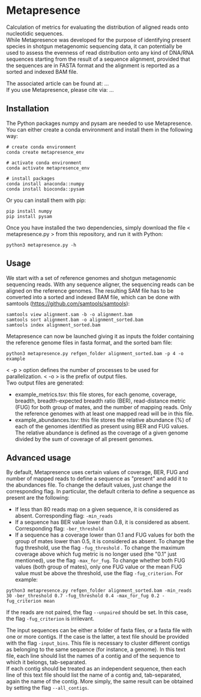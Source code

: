# Metapresence
Calculation of metrics for evaluating the distribution of aligned reads onto nucleotidic sequences.  
While Metapresence was developed for the purpose of identifying present species in shotgun metagenomic sequencing data, it can potentially be used to assess the evenness of read distribution onto any kind of DNA/RNA sequences starting from the result of a sequence alignment, provided that the sequences are in FASTA format and the alignment is reported as a sorted and indexed BAM file.  

The associated article can be found at: ...   
If you use Metapresence, please cite via: ...

## Installation
The Python packages numpy and pysam are needed to use Metapresence. You can either create a conda environment and install them in the following way:
```
# create conda environment
conda create metapresence_env

# activate conda environment
conda activate metapresence_env

# install packages
conda install anaconda::numpy
conda install bioconda::pysam
```
Or you can install them with pip:
```
pip install numpy
pip install pysam
```
Once you have installed the two dependencies, simply download the file < metapresence.py > from this repository, and run it with Python:
```
python3 metapresence.py -h
```

## Usage
We start with a set of reference genomes and shotgun metagenomic sequencing reads. With any sequence aligner, the sequencing reads can be aligned on the reference genomes. The resulting SAM file has to be converted into a sorted and indexed BAM file, which can be done with samtools (https://github.com/samtools/samtools):
```
samtools view alignment.sam -b -o alignment.bam
samtools sort alignment.bam -o alignment_sorted.bam
samtools index alignment_sorted.bam
```
Metapresence can now be launched giving it as inputs the folder containing the reference genome files in fasta format, and the sorted bam file:
```
python3 metapresence.py refgen_folder alignment_sorted.bam -p 4 -o example
```
< -p > option defines the number of processes to be used for parallelization. < -o > is the prefix of output files.  
Two output files are generated:  
 - example_metrics.tsv: this file stores, for each genome, coverage, breadth, breadth-expected breadth ratio (BER), read-distance metric (FUG) for both group of mates, and the number of mapping reads. Only the reference genomes with at least one mapped read will be in this file.
 - example_abundances.tsv: this file stores the relative abundance (%) of each of the genomes identified as present using BER and FUG values. The relative abundance is defined as the coverage of a given genome divided by the sum of coverage of all present genomes.
## Advanced usage
By default, Metapresence uses certain values of coverage, BER, FUG and number of mapped reads to define a sequence as "present" and add it to the abundances file. To change the default values, just change the corresponding flag. In particular, the default criteria to define a sequence as present are the following:  
- If less than 80 reads map on a given sequence, it is considered as absent. Corresponding flag: ```-min_reads```
- If a sequence has BER value lower than 0.8, it is considered as absent. Corresponding flag: ```-ber_threshold```
- If a sequence has a coverage lower than 0.1 and FUG values for both the group of mates lower than 0.5, it is considered as absent. To change the fug threshold, use the flag ```-fug_threshold``` . To change the maximum coverage above which fug metric is no longer used (the "0.1" just mentioned), use the flag ```-max_for_fug```. To change whether both FUG values (both group of mates), only one FUG value or the mean FUG value must be above the threshold, use the flag ```-fug_criterion```.
For example:
```
python3 metapresence.py refgen_folder alignment_sorted.bam -min_reads 30 -ber_threshold 0.7 -fug_threshold 0.4 -max_for_fug 0.2 -fug_criterion mean
```
If the reads are not paired, the flag ```--unpaired``` should be set. In this case, the flag ```-fug_criterion``` is irrilevant.  

The input sequences can be either a folder of fasta files, or a fasta file with one or more contigs. If the case is the latter, a text file should be provided with the flag ```-input_bins```. This file is necessary to cluster different contigs as belonging to the same sequence (for instance, a genome). In this text file, each line should list the names of a contig and of the sequence to which it belongs, tab-separated.  
If each contig should be treated as an independent sequence, then each line of this text file should list the name of a contig and, tab-separated, again the name of the contig. More simply, the same result can be obtained by setting the flag ```--all_contigs```. 




